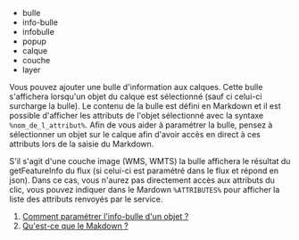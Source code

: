 - bulle
- info-bulle
- infobulle
- popup
- calque 
- couche
- layer

Vous pouvez ajouter une bulle d'information aux calques. Cette bulle s'affichera lorsqu'un objet du calque est sélectionné (sauf ci celui-ci surcharge la bulle).
Le contenu de la bulle est défini en Markdown et il est possible d'afficher les attributs de l'objet sélectionné avec la syntaxe `%nom_de_l_attribut%`. 
Afin de vous aider à paramétrer la bulle, pensez à sélectionner un objet sur le calque afin d'avoir accès en direct à ces attributs lors de la saisie du Markdown.

S'il s'agit d'une couche image (WMS, WMTS) la bulle affichera le résultat du getFeatureInfo du flux (si celui-ci est paramétré dans le flux et répond en json). Dans ce cas, vous n'aurez pas directement accès aux attributs du clic, vous pouvez indiquer dans le Mardown `%ATTRIBUTES%` pour afficher la liste des attributs renvoyés par le service.

1. [Comment paramétrer l'info-bulle d'un objet ?](./Comment_paramétrer_l'info-bulle_d'un_objet.md)
1. [Qu'est-ce que le Makdown ?](../md/markdown.md)
